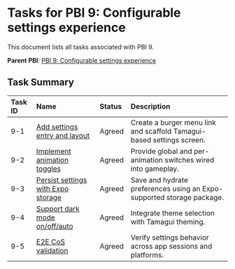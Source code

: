 # Tasks for PBI 9: Configurable settings experience
This document lists all tasks associated with PBI 9.

**Parent PBI**: [PBI 9: Configurable settings experience](./prd.md)

## Task Summary

| Task ID | Name | Status | Description |
| :------ | :----------------------------------------------- | :------- | :------------------------------------------------------------- |
| 9-1 | [Add settings entry and layout](./9-1.md) | Agreed | Create a burger menu link and scaffold Tamagui-based settings screen. |
| 9-2 | [Implement animation toggles](./9-2.md) | Agreed | Provide global and per-animation switches wired into gameplay. |
| 9-3 | [Persist settings with Expo storage](./9-3.md) | Agreed | Save and hydrate preferences using an Expo-supported storage package. |
| 9-4 | [Support dark mode on/off/auto](./9-4.md) | Agreed | Integrate theme selection with Tamagui theming. |
| 9-5 | [E2E CoS validation](./9-5.md) | Agreed | Verify settings behavior across app sessions and platforms. |

